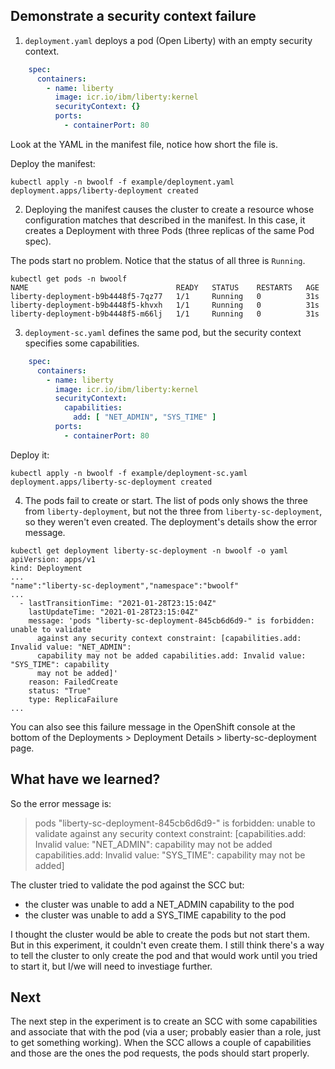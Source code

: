 ## Demonstrate a security context failure

1. `deployment.yaml` deploys a pod (Open Liberty) with an empty security context.

```yaml
    spec:
      containers:
        - name: liberty
          image: icr.io/ibm/liberty:kernel
          securityContext: {}
          ports:
            - containerPort: 80
```

Look at the YAML in the manifest file, notice how short the file is.

Deploy the manifest:

```shell
kubectl apply -n bwoolf -f example/deployment.yaml
deployment.apps/liberty-deployment created
```

2. Deploying the manifest causes the cluster to create a resource whose configuration matches that described in the manifest. In this case, it creates a Deployment with three Pods (three replicas of the same Pod spec).

The pods start no problem. Notice that the status of all three is `Running`.

```shell
kubectl get pods -n bwoolf                        
NAME                                 READY   STATUS    RESTARTS   AGE
liberty-deployment-b9b4448f5-7qz77   1/1     Running   0          31s
liberty-deployment-b9b4448f5-khvxh   1/1     Running   0          31s
liberty-deployment-b9b4448f5-m66lj   1/1     Running   0          31s
```

3. `deployment-sc.yaml` defines the same pod, but the security context specifies some capabilities.

```yaml
    spec:
      containers:
        - name: liberty
          image: icr.io/ibm/liberty:kernel
          securityContext:
            capabilities:
              add: [ "NET_ADMIN", "SYS_TIME" ]
          ports:
            - containerPort: 80
```

Deploy it:

```shell
kubectl apply -n bwoolf -f example/deployment-sc.yaml
deployment.apps/liberty-sc-deployment created
```

4. The pods fail to create or start. The list of pods only shows the three from `liberty-deployment`, but not the three from `liberty-sc-deployment`, so they weren't even created. The deployment's details show the error message.

```shell
kubectl get deployment liberty-sc-deployment -n bwoolf -o yaml
apiVersion: apps/v1
kind: Deployment
...
"name":"liberty-sc-deployment","namespace":"bwoolf"
...
  - lastTransitionTime: "2021-01-28T23:15:04Z"
    lastUpdateTime: "2021-01-28T23:15:04Z"
    message: 'pods "liberty-sc-deployment-845cb6d6d9-" is forbidden: unable to validate
      against any security context constraint: [capabilities.add: Invalid value: "NET_ADMIN":
      capability may not be added capabilities.add: Invalid value: "SYS_TIME": capability
      may not be added]'
    reason: FailedCreate
    status: "True"
    type: ReplicaFailure
...
```

You can also see this failure message in the OpenShift console at the bottom of the Deployments > Deployment Details > liberty-sc-deployment page.

## What have we learned?

So the error message is:

> pods "liberty-sc-deployment-845cb6d6d9-" is forbidden: unable to validate against any security context constraint: [capabilities.add: Invalid value: "NET_ADMIN": capability may not be added capabilities.add: Invalid value: "SYS_TIME": capability may not be added]

The cluster tried to validate the pod against the SCC but:
- the cluster was unable to add a NET_ADMIN capability to the pod
- the cluster was unable to add a SYS_TIME capability to the pod

I thought the cluster would be able to create the pods but not start them. But in this experiment, it couldn't even create them. I still think there's a way to tell the cluster to only create the pod and that would work until you tried to start it, but I/we will need to investiage further.

## Next

The next step in the experiment is to create an SCC with some capabilities and associate that with the pod (via a user; probably easier than a role, just to get something working). When the SCC allows a couple of capabilities and those are the ones the pod requests, the pods should start properly.
